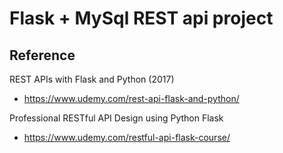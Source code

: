 # Flask + MySql REST api project

## Reference
  REST APIs with Flask and Python (2017)
  - https://www.udemy.com/rest-api-flask-and-python/

  Professional RESTful API Design using Python Flask
  - https://www.udemy.com/restful-api-flask-course/
